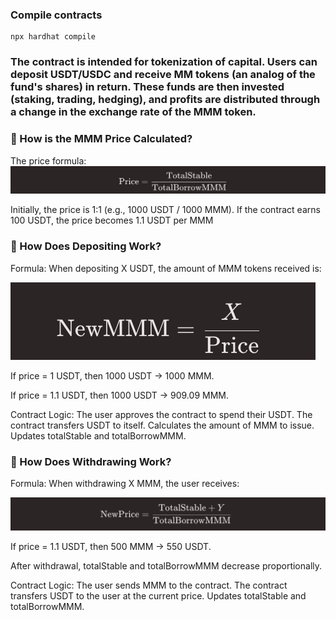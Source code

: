 ### Compile contracts
```
npx hardhat compile
```


### The contract is intended for tokenization of capital. Users can deposit USDT/USDC and receive MM tokens (an analog of the fund's shares) in return. These funds are then invested (staking, trading, hedging), and profits are distributed through a change in the exchange rate of the MMM token.



### 🔹 How is the MMM Price Calculated?
The price formula:
![](/static/formula.png)

Initially, the price is 1:1 (e.g., 1000 USDT / 1000 MMM).
If the contract earns 100 USDT, the price becomes 1.1 USDT per MMM


### 🔹 How Does Depositing Work?
Formula:
When depositing X USDT, the amount of MMM tokens received is:

![](/static/formula2.png)

 
If price = 1 USDT, then 1000 USDT → 1000 MMM.

If price = 1.1 USDT, then 1000 USDT → 909.09 MMM.

Contract Logic:
The user approves the contract to spend their USDT.
The contract transfers USDT to itself.
Calculates the amount of MMM to issue.
Updates totalStable and totalBorrowMMM.

### 🔹 How Does Withdrawing Work?
Formula:
When withdrawing X MMM, the user receives:

![](/static/formula3.png)


If price = 1.1 USDT, then 500 MMM → 550 USDT.

After withdrawal, totalStable and totalBorrowMMM decrease proportionally.

Contract Logic:
The user sends MMM to the contract.
The contract transfers USDT to the user at the current price.
Updates totalStable and totalBorrowMMM.